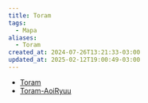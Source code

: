 ```yaml
---
title: Toram
tags:
  - Mapa
aliases:
  - Toram
created_at: 2024-07-26T13:21:33-03:00
updated_at: 2025-02-12T19:00:49-03:00
---
```


- [Toram](../notas/2024/07/26/entrada/Toram.md)
- [Toram-AoiRyuu](../notas/2024/07/26/retorno/Toram-AoiRyuu.md)


